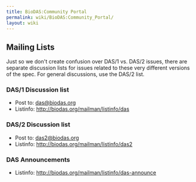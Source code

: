 ```yaml
---
title: BioDAS:Community Portal
permalink: wiki/BioDAS:Community_Portal/
layout: wiki
---
```


Mailing Lists
-------------

Just so we don't create confusion over DAS/1 vs. DAS/2 issues, there are
separate discussion lists for issues related to these very different
versions of the spec. For general discussions, use the DAS/2 list.

### DAS/1 Discussion list

-   Post to: das@biodas.org
-   Listinfo: <http://biodas.org/mailman/listinfo/das>

### DAS/2 Discussion list

-   Post to: das2@biodas.org
-   Listinfo: <http://biodas.org/mailman/listinfo/das2>

### DAS Announcements

-   Listinfo: <http://biodas.org/mailman/listinfo/das-announce>

